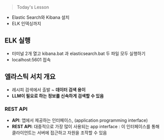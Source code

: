 >Today's Lesson
- Elastic Search와 Kibana 설치
- ELK 인덱싱까지

## ELK 실행
- 터미널 2개 열고 kibana.bat 과 elasticsearch.bat 두 파일 모두 실행하기
- localhost:5601 접속

## 엘라스틱 서치 개요

- 레시피 검색에서 출발 ~ **데이터 검색 용이**
- **LLM이 필요로 하는 정보를 신속하게 검색할 수 있음**

### REST API

- **API**: 앱에서 제공하는 인터페이스, (application programming interface)
- **REST API**: 대중적으로 가장 많이 사용되는 app interface
              : 이 인터페이스를 통해 클라이언트는 서버에 접근하고 자원을 조작할 수 있음
